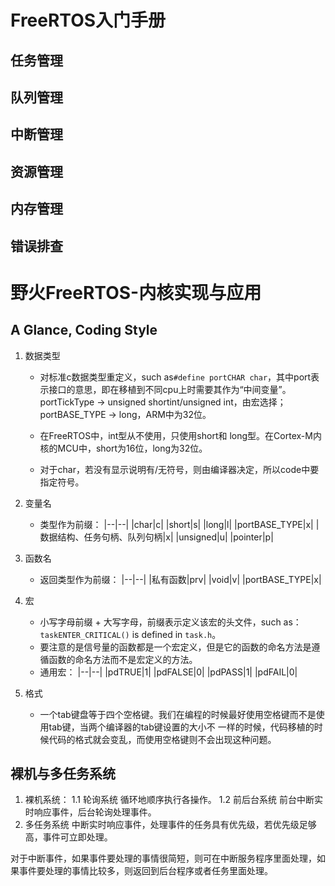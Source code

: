 # FreeRTOS入门手册

## 任务管理

## 队列管理

## 中断管理

## 资源管理

## 内存管理

## 错误排查


# 野火FreeRTOS-内核实现与应用

## A Glance, Coding Style

1. 数据类型

    * 对标准c数据类型重定义，such as`#define portCHAR char`，其中port表示接口的意思，即在移植到不同cpu上时需要其作为“中间变量”。
    portTickType -> unsigned shortint/unsigned int，由宏选择；
    portBASE_TYPE -> long，ARM中为32位。

    * 在FreeRTOS中，int型从不使用，只使用short和 long型。在Cortex-M内核的MCU中，short为16位，long为32位。

    * 对于char，若没有显示说明有/无符号，则由编译器决定，所以code中要指定符号。

2. 变量名

    * 类型作为前缀：
    |--|--|
    |char|c|
    |short|s|
    |long|l|
    |portBASE_TYPE|x|
    |数据结构、任务句柄、队列句柄|x|
    |unsigned|u|
    |pointer|p|

3. 函数名

    * 返回类型作为前缀：
    |--|--|
    |私有函数|prv|
    |void|v|
    |portBASE_TYPE|x|

4. 宏

    * 小写字母前缀 + 大写字母，前缀表示定义该宏的头文件，such as：`taskENTER_CRITICAL()` is defined in `task.h`。
    * 要注意的是信号量的函数都是一个宏定义，但是它的函数的命名方法是遵循函数的命名方法而不是宏定义的方法。
    * 通用宏：
    |--|--|
    |pdTRUE|1|
    |pdFALSE|0|
    |pdPASS|1|
    |pdFAIL|0|

5. 格式

    * 一个tab键盘等于四个空格键。我们在编程的时候最好使用空格键而不是使用tab键，当两个编译器的tab键设置的大小不 一样的时候，代码移植的时候代码的格式就会变乱，而使用空格键则不会出现这种问题。

## 裸机与多任务系统

1. 裸机系统：
    1.1 轮询系统
        循环地顺序执行各操作。
    1.2 前后台系统
        前台中断实时响应事件，后台轮询处理事件。
2. 多任务系统
    中断实时响应事件，处理事件的任务具有优先级，若优先级足够高，事件可立即处理。

对于中断事件，如果事件要处理的事情很简短，则可在中断服务程序里面处理，如果事件要处理的事情比较多，则返回到后台程序或者任务里面处理。

## 